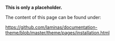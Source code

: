 <!-- markdownlint-disable-file -->
**This is only a placeholder.**

The content of this page can be found under:

https://github.com/laminas/documentation-theme/blob/master/theme/pages/installation.html
